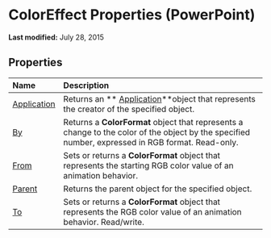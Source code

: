 
# ColorEffect Properties (PowerPoint)

 **Last modified:** July 28, 2015


## Properties



|**Name**|**Description**|
|:-----|:-----|
| [Application](4183d3f5-8f45-11e0-3895-860951decab9.md)|Returns an  ** [Application](978c2b99-4271-b953-4283-73b5f3d96f41.md)**object that represents the creator of the specified object.|
| [By](f0b841f0-694b-7cf0-fe71-1e54d840c099.md)|Returns a  **ColorFormat** object that represents a change to the color of the object by the specified number, expressed in RGB format. Read-only.|
| [From](177d8282-e374-3601-f0ab-63c9e48f5415.md)|Sets or returns a  **ColorFormat** object that represents the starting RGB color value of an animation behavior.|
| [Parent](9268ba5b-e07b-8919-dcdd-cba134cf4173.md)|Returns the parent object for the specified object.|
| [To](c5a3a2bd-c33a-13ed-b2fd-e9ebb1f446e1.md)|Sets or returns a  **ColorFormat** object that represents the RGB color value of an animation behavior. Read/write.|
